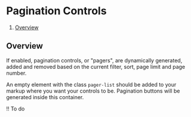 Pagination Controls
=========

1. [Overview](#overview)

## Overview

If enabled, pagination controls, or "pagers", are dynamically generated, added and removed based on the current filter, sort, page limit and page number.

An empty element with the class `pager-list` should be added to your markup where you want your controls to be. Pagination buttons will be generated inside this container.</p>

!! To do
